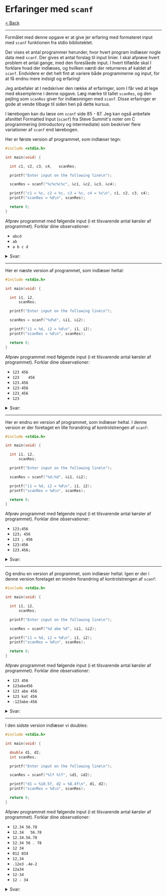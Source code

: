 # Erfaringer med `scanf`

[< Back](../README.md)

---

Formålet med denne opgave er at give jer erfaring med formateret input med `scanf` funktionen fra stdio bibliotektet.

Der vises et antal programmer herunder, hvor hvert program indlæser nogle data med `scanf`. Der gives et antal forslag til input linier. I skal afprøve hvert problem et antal gange, med den foreslåede input. I hvert tilfælde skal I forklare hvad der indlæses, og hvilken værdi der returneres af kaldet af `scanf`. Endvidere er det helt fint at variere både programmerne og input, for at få endnu mere indsigt og erfaring!

Jeg anbefaler at I nedskriver den række af erfaringer, som I får ved at lege med eksemplerne i denne opgave. Læg mærke til tallet `scanRes`, og den pejling som `scanRes` giver for indlæsningen med `scanf`. Disse erfaringer er gode at vende tilbage til siden hen på dette kursus.

I lærebogen kan du læse om `scanf` side 85 - 87. Jeg kan også anbefale afsnittet Formatted Input (`scanf`) fra Steve Summit's noter om C programmering (introductory og intermediate) som beskriver flere variationer af `scanf` end lærebogen.

Her er første version af programmet, som indlæser tegn:

```c
#include <stdio.h>

int main(void) {

  int c1, c2, c3, c4,   scanRes;

  printf("Enter input on the following line\n");

  scanRes = scanf("%c%c%c%c", &c1, &c2, &c3, &c4);

  printf("c1 = %c, c2 = %c, c3 = %c, c4 = %c\n", c1, c2, c3, c4);
  printf("scanRes = %d\n", scanRes);

  return 0;
}
```

Afprøv programmet med følgende input (i et tilsvarende antal kørsler af programmet). Forklar dine observationer:

- `abcd`
- `ab`
- `a b c d`

<details>
  <summary>Svar:</summary>
  Den tager de første fire tegn og sætter dem till variablerne `c1`, `c2`, `c3` og `c4`.
  Mangler der bokstaver venter den på input for resterende, kan sagtens være whitespace.
  
  `scanRes` tager mængden af de opsamlede variabler, vilket altid vil være 4.
</details>

---

Her er næste version af programmet, som indlæser heltal:

```c
#include <stdio.h>

int main(void) {

  int i1, i2,
      scanRes;

  printf("Enter input on the following line\n");

  scanRes = scanf("%d%d", &i1, &i2);

  printf("i1 = %d, i2 = %d\n", i1, i2);
  printf("scanRes = %d\n", scanRes);

  return 0;
}
```

Afprøv programmet med følgende input (i et tilsvarende antal kørsler af programmet). Forklar dine observationer:

- `123 456`
- `123    456`
- `123.456`
- `123-456`
- `123_456`
- `123`

<details>
  <summary>Svar:</summary>
  Mængden af whitespace mellem tallene er ubetydeligt, men når det ikke er heltal så ignoreres det efter komma, detsamme med underscore.
  De to næste variabler bliver noget der allerede findes i hukommelsen, dvs. mærkelige tal.
  Bindestreg bliver tolket som minues, og bliver til et prefix for den næste variabel.
  Til sidst når der mangler den siste variabel mangler, så godtages verken white space eller nye rækker.
  Der bliver dermed nød til at skrives noget, indtil den godtager det.
  
  `scanRes` er to når den anden variabel er godtaglige, ellers er den 1.
</details>

---

Her er endnu en version af programmet, som indlæser heltal. I denne version er der foretaget en lille forandring af kontrolstrengen af `scanf`:

```c
#include <stdio.h>

int main(void) {

  int i1, i2,
      scanRes;

  printf("Enter input on the following line\n");

  scanRes = scanf("%d;%d", &i1, &i2);

  printf("i1 = %d, i2 = %d\n", i1, i2);
  printf("scanRes = %d\n", scanRes);

  return 0;
}
```

Afprøv programmet med følgende input (i et tilsvarende antal kørsler af programmet). Forklar dine observationer:

- `123;456`
- `123; 456`
- `123 ; 456`
- `123:456`
- `123.456;`

<details>
  <summary>Svar:</summary>
  Når semikolon er lige efter den første variabel, så er begge godtagelige.
  Når den står for sig selv bliver den anden variabel mærkelig.
  Kolon virker heller ikke som separator, og komma er allerede prøvet før.
  
  `scanRes` giver 2 i de første to tilfælde, 1 i resterende.
</details>

---

Og endnu en version af programmet, som indlæser heltal. Igen er der i denne version foretaget en mindre forandring af kontrolstrengen af `scanf`:

```c
#include <stdio.h>

int main(void) {

  int i1, i2,
      scanRes;

  printf("Enter input on the following line\n");

  scanRes = scanf("%d abe %d", &i1, &i2);

  printf("i1 = %d, i2 = %d\n", i1, i2);
  printf("scanRes = %d\n", scanRes);

  return 0;
}
```

Afprøv programmet med følgende input (i et tilsvarende antal kørsler af programmet). Forklar dine observationer:

- `123 456`
- `123abe456`
- `123 abe 456`
- `123 kat 456`
- `-123abe-456`

<details>
  <summary>Svar:</summary>
  Når abe er imellem de to variable, så bliver begge godtaget.
  Andre input giver kun til den første variabel og den anden bliver mærkelig.
  
  `scanRes` er 2 når abe er med, ellers 1.
</details>

---

I den sidste version indlæser vi doubles:

```c
#include <stdio.h>

int main(void) {

  double d1, d2;
  int scanRes;

  printf("Enter input on the following line\n");

  scanRes = scanf("%lf %lf", &d1, &d2);

  printf("d1 = %10.5f, d2 = %8.4f\n", d1, d2);
  printf("scanRes = %d\n", scanRes);

  return 0;
}
```

Afprøv programmet med følgende input (i et tilsvarende antal kørsler af programmet). Forklar dine observationer:

- `12.34 56.78`
- `12.34   56.78`
- `12.34.56.78`
- `12.34 56 . 78`
- `12 34`
- `012 034`
- `12,34`
- `.12e3 .4e-2`
- `12a34`
- `12-34`
- `12 - 34`

<details>
  <summary>Svar:</summary>
  Flere komma adskiller variable, e med siffret x ganger talet med 10 i x'ende, bokstaver gør ellers resterende sammenhængende input ubrugelig.
  Minus adskiller og gør næste negativ, hvor i minus for sig selv giver et 0, fordi negativ 0 er 0.
  
  `scanRes` giver 2 når variablerne er adskilt korrekt, ellers er den 1 og den anden variabel er 0.
</details>
